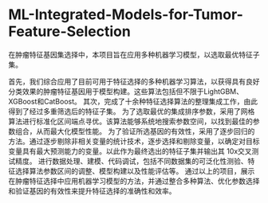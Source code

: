 # ML-Integrated-Models-for-Tumor-Feature-Selection
在肿瘤特征基因集选择中，本项目旨在应用多种机器学习模型，以选取最优特征子集。

首先，我们综合应用了目前可用于特征选择的多种机器学习算法，以获得具有良好分类效果的肿瘤特征基因用于模型构建。这些算法包括但不限于LightGBM、XGBoost和CatBoost。
其次，完成了十余种特征选择算法的整理集成工作，由此得到了经过多重筛选后的特征子集。
为了选取最优的集成排序参数，采用了网格算法进行标准化区间端点寻优。该算法能够系统地搜索参数空间，以找到最佳的参数组合，从而最大化模型性能。
为了验证所选基因的有效性，采用了逐步回归的方法。通过逐步剔除非相关变量的统计技术，逐步选择和剔除变量，以确定对目标变量具有最大预测能力的变量。以此作为最终选出的特征子集并输出其 10x交叉测试精度。
进行数据处理、建模、代码调试，包括不同数据集的可泛化性测验、特征选择算法参数区间的调整、模型构建以及性能评估等。
通过以上的项目，展示在肿瘤特征选择中应用机器学习模型的方法，并通过整合多种算法、优化参数选择和验证基因的有效性来提升特征选择的准确性和效率。
